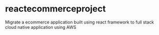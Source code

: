 # reactecommerceproject
Migrate a ecommerce application built using react framework to full stack cloud native application using AWS 
